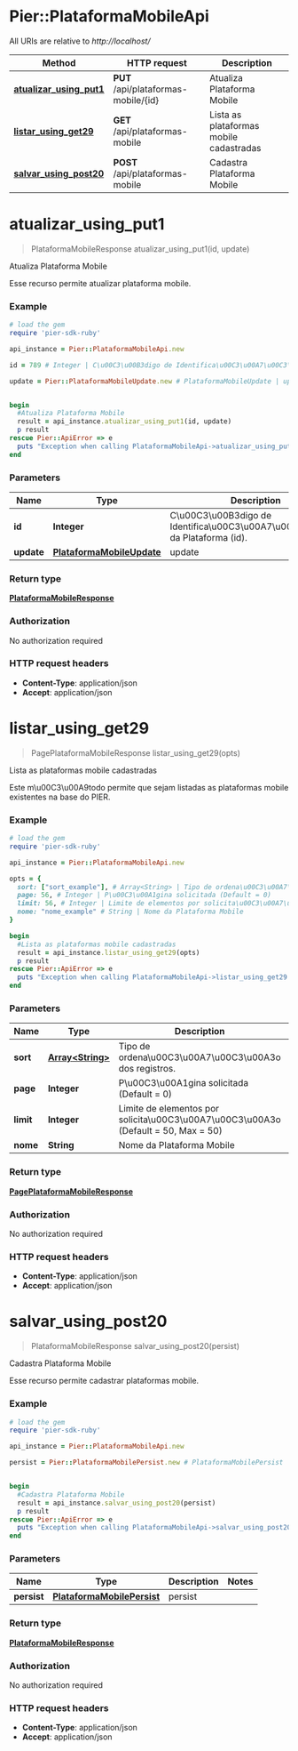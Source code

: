 # Pier::PlataformaMobileApi

All URIs are relative to *http://localhost/*

Method | HTTP request | Description
------------- | ------------- | -------------
[**atualizar_using_put1**](PlataformaMobileApi.md#atualizar_using_put1) | **PUT** /api/plataformas-mobile/{id} | Atualiza Plataforma Mobile
[**listar_using_get29**](PlataformaMobileApi.md#listar_using_get29) | **GET** /api/plataformas-mobile | Lista as plataformas mobile cadastradas
[**salvar_using_post20**](PlataformaMobileApi.md#salvar_using_post20) | **POST** /api/plataformas-mobile | Cadastra Plataforma Mobile


# **atualizar_using_put1**
> PlataformaMobileResponse atualizar_using_put1(id, update)

Atualiza Plataforma Mobile

Esse recurso permite atualizar plataforma mobile.

### Example
```ruby
# load the gem
require 'pier-sdk-ruby'

api_instance = Pier::PlataformaMobileApi.new

id = 789 # Integer | C\u00C3\u00B3digo de Identifica\u00C3\u00A7\u00C3\u00A3o da Plataforma (id).

update = Pier::PlataformaMobileUpdate.new # PlataformaMobileUpdate | update


begin
  #Atualiza Plataforma Mobile
  result = api_instance.atualizar_using_put1(id, update)
  p result
rescue Pier::ApiError => e
  puts "Exception when calling PlataformaMobileApi->atualizar_using_put1: #{e}"
end
```

### Parameters

Name | Type | Description  | Notes
------------- | ------------- | ------------- | -------------
 **id** | **Integer**| C\u00C3\u00B3digo de Identifica\u00C3\u00A7\u00C3\u00A3o da Plataforma (id). | 
 **update** | [**PlataformaMobileUpdate**](PlataformaMobileUpdate.md)| update | 

### Return type

[**PlataformaMobileResponse**](PlataformaMobileResponse.md)

### Authorization

No authorization required

### HTTP request headers

 - **Content-Type**: application/json
 - **Accept**: application/json



# **listar_using_get29**
> PagePlataformaMobileResponse listar_using_get29(opts)

Lista as plataformas mobile cadastradas

Este m\u00C3\u00A9todo permite que sejam listadas as plataformas mobile existentes na base do PIER.

### Example
```ruby
# load the gem
require 'pier-sdk-ruby'

api_instance = Pier::PlataformaMobileApi.new

opts = { 
  sort: ["sort_example"], # Array<String> | Tipo de ordena\u00C3\u00A7\u00C3\u00A3o dos registros.
  page: 56, # Integer | P\u00C3\u00A1gina solicitada (Default = 0)
  limit: 56, # Integer | Limite de elementos por solicita\u00C3\u00A7\u00C3\u00A3o (Default = 50, Max = 50)
  nome: "nome_example" # String | Nome da Plataforma Mobile
}

begin
  #Lista as plataformas mobile cadastradas
  result = api_instance.listar_using_get29(opts)
  p result
rescue Pier::ApiError => e
  puts "Exception when calling PlataformaMobileApi->listar_using_get29: #{e}"
end
```

### Parameters

Name | Type | Description  | Notes
------------- | ------------- | ------------- | -------------
 **sort** | [**Array&lt;String&gt;**](String.md)| Tipo de ordena\u00C3\u00A7\u00C3\u00A3o dos registros. | [optional] 
 **page** | **Integer**| P\u00C3\u00A1gina solicitada (Default = 0) | [optional] 
 **limit** | **Integer**| Limite de elementos por solicita\u00C3\u00A7\u00C3\u00A3o (Default = 50, Max = 50) | [optional] 
 **nome** | **String**| Nome da Plataforma Mobile | [optional] 

### Return type

[**PagePlataformaMobileResponse**](PagePlataformaMobileResponse.md)

### Authorization

No authorization required

### HTTP request headers

 - **Content-Type**: application/json
 - **Accept**: application/json



# **salvar_using_post20**
> PlataformaMobileResponse salvar_using_post20(persist)

Cadastra Plataforma Mobile

Esse recurso permite cadastrar plataformas mobile.

### Example
```ruby
# load the gem
require 'pier-sdk-ruby'

api_instance = Pier::PlataformaMobileApi.new

persist = Pier::PlataformaMobilePersist.new # PlataformaMobilePersist | persist


begin
  #Cadastra Plataforma Mobile
  result = api_instance.salvar_using_post20(persist)
  p result
rescue Pier::ApiError => e
  puts "Exception when calling PlataformaMobileApi->salvar_using_post20: #{e}"
end
```

### Parameters

Name | Type | Description  | Notes
------------- | ------------- | ------------- | -------------
 **persist** | [**PlataformaMobilePersist**](PlataformaMobilePersist.md)| persist | 

### Return type

[**PlataformaMobileResponse**](PlataformaMobileResponse.md)

### Authorization

No authorization required

### HTTP request headers

 - **Content-Type**: application/json
 - **Accept**: application/json



